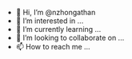 - 👋 Hi, I’m @nzhongathan
- 👀 I’m interested in ...
- 🌱 I’m currently learning ...
- 💞️ I’m looking to collaborate on ...
- 📫 How to reach me ...

<!---
nzhongathan/nzhongathan is a ✨ special ✨ repository because its `README.md` (this file) appears on your GitHub profile.
You can click the Preview link to take a look at your changes.
--->
